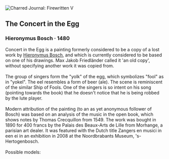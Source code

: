 <div class="artwork-of-the-day">
  <div class="container">
    <div class="img-wrapper">
      <img
        src="https://uploads6.wikiart.org/images/hieronymus-bosch/the-concert-in-the-egg-1480.jpg!Large.jpg"
        alt="Charred Journal: Firewritten V" />
    </div>
    <div class="artwork-detail">
      <div class="artwork-origin"> 
        <h2 class="artwork-name">The Concert in the Egg</h2>
        <h3 class="artist">
          Hieronymus Bosch
                    ·  1480
        </h3>
      </div>
      <p class="description">
        <span class="artwork-description-text ng-binding" ng-bind-html="viewModel.ArtworkOfTheDay.Description | unsafe">Concert in the Egg is a painting formerly considered to be a copy of a lost work by <a target="_blank" href="/en/hieronymus-bosch">Hieronymus Bosch</a>, and which is currently considered to be based on one of his drawings. Max Jakob Friedländer called it 'an old copy', without specifying another work it was copied from.
<br>
<br>The group of singers form the "yolk" of the egg, which symbolizes "fool" as in "yokel". The eel resembles a form of beer (ale). The scene is reminiscent of the similar Ship of Fools. One of the singers is so intent on his song (pointing towards the book) that he doesn't notice that he is being robbed by the lute player.
<br>
<br>Modern attribution of the painting (to an as yet anonymous follower of Bosch) was based on an analysis of the music in the open book, which shows notes by Thomas Crecquillon from 1549. The work was bought in 1890 for 400 francs by the Palais des Beaux-Arts de Lille from Morhange, a parisian art dealer. It was featured with the Dutch title Zangers en musici in een ei in an exhibition in 2008 at the Noordbrabants Museum, 's-Hertogenbosch.
<br>
<br>Possible models:</span>
                        <div class="text-shadow-container" ng-show="showShadow" style=""></div>
      </p>
    </div>
  </div>

</div>

